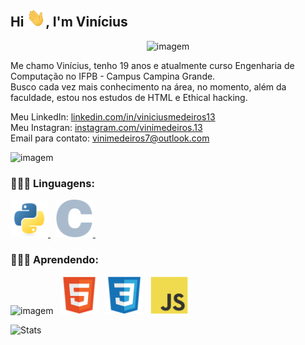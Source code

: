 ## Hi <img src="https://raw.githubusercontent.com/ABSphreak/ABSphreak/master/gifs/Hi.gif" width="30px">, I'm Vinícius

<p align="center">
<img  src="https://i.imgur.com/DRRTdfs.gif" alt="imagem"> <br>
  
Me chamo Vinícius, tenho 19 anos e atualmente curso Engenharia de Computação no IFPB - Campus Campina Grande.<br/>
Busco cada vez mais conhecimento na área, no momento, além da faculdade, estou nos estudos de HTML e Ethical hacking.<br/>

Meu LinkedIn: [linkedin.com/in/viniciusmedeiros13](https://www.linkedin.com/in/vinimedeiros13)<br/>
Meu Instagran: [instagram.com/vinimedeiros.13](https://www.instagram.com/vinimedeiros.13/?hl=pt-br)<br/>
Email para contato: vinimedeiros7@outlook.com<br/>

<img  src="https://i.imgur.com/RXMBN0R.gif" alt="imagem" width=500>

### 👨🏻‍💻 Linguagens:

<a href="https://kenzie.com.br/blog/o-que-e-python/"> <img src="https://raw.githubusercontent.com/devicons/devicon/master/icons/python/python-original.svg" alt="imagem" width="60"> </a> &nbsp;
<a href="https://blog.betrybe.com/linguagem-de-programacao/linguagem-c/"> <img src="https://raw.githubusercontent.com/devicons/devicon/master/icons/c/c-original.svg" alt="imagem" width="60"> </a> &nbsp;

### 🕵🏻‍♂️ Aprendendo:

<img src="https://camo.githubusercontent.com/3a8ad86d67fb40ee7b67bcd00709116fa1eb808d6eec46c498016b2179d5c757/68747470733a2f2f342e62702e626c6f6773706f742e636f6d2f2d4244335a47694779394d732f57754a64594d62536833492f41414141414141435072632f6a6550436b2d4241585f67335f4245443931705f7a46677144424a346c525f4a51434c63424741732f73313630302f6a7570797465722e706e67" alt="imagem" width="60"> &nbsp;
<img src="https://raw.githubusercontent.com/devicons/devicon/master/icons/html5/html5-original.svg" alt="imagem" width="60"> &nbsp;
<img src="https://raw.githubusercontent.com/devicons/devicon/master/icons/css3/css3-original.svg" alt="imagem" width="60"> &nbsp;
<img src="https://raw.githubusercontent.com/devicons/devicon/master/icons/javascript/javascript-original.svg" alt="imagem" width="60"> <br/>


![Stats](https://github-readme-stats.vercel.app/api?username=vinimedeiros13&&show_icons=true&title_color=ffffff&icon_color=bb2acf&text_color=daf7dc&bg_color=151515)

</p>
